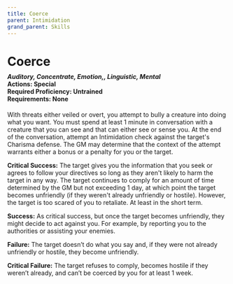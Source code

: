 ```yaml
---
title: Coerce
parent: Intimidation
grand_parent: Skills
---
```


# Coerce

<div style="margin-top:-10px;"></div>

#### *Auditory, Concentrate, Emotion,, Linguistic, Mental*<br>**Actions:** Special<br>**Required Proficiency:** Untrained<br>**Requirements:** None
With threats either veiled or overt, you attempt to bully a creature into doing what you want. You must spend at least 1 minute in conversation with a creature that you can see and that can either see or sense you. At the end of the conversation, attempt an Intimidation check against the target's Charisma defense. The GM may determine that the context of the attempt warrants either a bonus or a penalty for you or the target.

**Critical Success:** The target gives you the information that you seek or agrees to follow your directives so long as they aren't likely to harm the target in any way. The target continues to comply for an amount of time determined by the GM but not exceeding 1 day, at which point the target becomes unfriendly (if they weren't already unfriendly or hostile). However, the target is too scared of you to retaliate. At least in the short term.

**Success:** As critical success, but once the target becomes unfriendly, they might decide to act against you. For example, by reporting you to the authorities or assisting your enemies.

**Failure:** The target doesn’t do what you say and, if they were not already unfriendly or hostile, they become unfriendly.

**Critical Failure:** The target refuses to comply, becomes hostile if they weren’t already, and can’t be coerced by you for at least 1 week.
